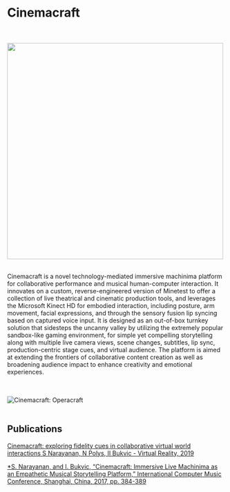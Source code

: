 # Cinemacraft

<br /><br />
<img src="ezgif.com-video-to-gif.gif" width="500px">
<br /><br />

Cinemacraft is a novel technology-mediated immersive machinima platform for collaborative performance and musical human-computer interaction. It innovates on a custom, reverse-engineered version of Minetest to offer a collection of live theatrical and cinematic production tools, and leverages the Microsoft Kinect HD for embodied interaction, including posture, arm movement, facial expressions, and through the sensory fusion lip syncing based on captured voice input. It is designed as an out-of-box turnkey solution that sidesteps the uncanny valley by utilizing the extremely popular sandbox-like gaming environment, for simple yet compelling storytelling along with multiple live camera views, scene changes, subtitles, lip sync, production-centric stage cues, and virtual audience. The platform is aimed at extending the frontiers of collaborative content creation as well as broadening audience impact to enhance creativity and emotional experiences.

<br /><br />
![Cinemacraft: Operacraft](http://siddharthnarayanan.com/wp-content/uploads/2019/08/operacraft.jpg)
<br /><br />

## Publications

[Cinemacraft: exploring fidelity cues in collaborative virtual world interactions
S Narayanan, N Polys, II Bukvic - Virtual Reality, 2019](https://link.springer.com/article/10.1007/s10055-019-00382-0)

[*S. Narayanan, and I. Bukvic, “Cinemacraft: Immersive Live Machinima as an Empathetic Musical Storytelling Platform,” International Computer Music Conference, Shanghai, China, 2017, pp. 384-389](https://quod.lib.umich.edu/i/icmc/bbp2372.2017.065/--cinemacraft-immersive-live-machinima-as-an-empathetic?view=image)
